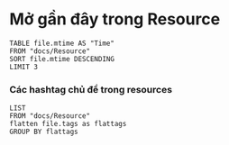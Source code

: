 
# Mở gần đây trong Resource
```dataview
TABLE file.mtime AS "Time"
FROM "docs/Resource"
SORT file.mtime DESCENDING
LIMIT 3
```

### Các hashtag chủ đề trong resources
```dataview
LIST
FROM "docs/Resource" 
flatten file.tags as flattags
GROUP BY flattags
```
